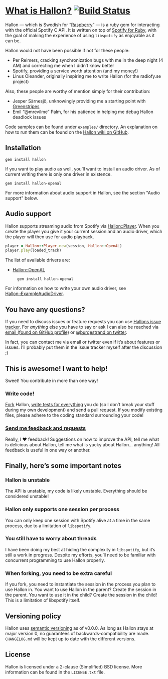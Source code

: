 [What is Hallon?][] [![Build Status][]](http://travis-ci.org/Burgestrand/Hallon)
===================

Hallon — which is Swedish for “[Raspberry][]” — is a ruby gem for interacting with the official Spotify C API. It is written on top of [Spotify for Ruby][], with the goal of making the experience of using `libspotify` as enjoyable as it can be.

Hallon would not have been possible if not for these people:

- Per Reimers, cracking synchronization bugs with me in the deep night (4 AM) and correcting me when I didn’t know better
- Spotify, providing a service worth attention (and my money!)
- Linus Oleander, originally inspiring me to write Hallon (for the radiofy.se project)

Also, these people are worthy of mention simply for their contribution:

- Jesper Särnesjö, unknowingly providing me a starting point with [Greenstripes][]
- Emil “@mrevilme” Palm, for his patience in helping me debug Hallon deadlock issues

Code samples can be found under `examples/` directory. An explanation on how to run them can be found on the [Hallon wiki on GitHub](https://github.com/Burgestrand/Hallon/wiki).

Installation
------------

    gem install hallon

If you want to play audio as well, you’ll want to install an audio driver. As of current writing there is only one driver in existence.

    gem install hallon-openal

For more information about audio support in Hallon, see the section "Audio support" below.

Audio support
-------------
Hallon supports streaming audio from Spotify via [Hallon::Player][]. When you create the player you give it your current session and an audio driver, which the player will then use for audio playback.

```ruby
player = Hallon::Player.new(session, Hallon::OpenAL)
player.play(loaded_track)
```

The list of available drivers are:

- [Hallon::OpenAL](https://rubygems.org/gems/hallon-openal)

        gem install hallon-openal

For information on how to write your own audio driver, see [Hallon::ExampleAudioDriver].

You have any questions?
-----------------------
If you need to discuss issues or feature requests you can use [Hallons issue tracker](http://github.com/Burgestrand/Hallon/issues). For *anything* else you have to say or ask I can also be reached via [email (found on GitHub profile)](http://github.com/Burgestrand) or [@burgestrand on twitter](http://twitter.com/Burgestrand).

In fact, you can contact me via email or twitter even if it’s about features or issues. I’ll probably put them in the issue tracker myself after the discussion ;)

This is awesome! I want to help!
--------------------------------
Sweet! You contribute in more than one way!

### Write code!
[Fork](http://help.github.com/forking/) Hallon, [write tests for everything](http://relishapp.com/rspec) you do (so I don’t break your stuff during my own development) and send a pull request. If you modify existing files, please adhere to the coding standard surrounding your code!

### [Send me feedback and requests](http://github.com/Burgestrand/Hallon/issues)
Really, I ❤ feedback! Suggestions on how to improve the API, tell me what is delicious about Hallon, tell me what is yucky about Hallon… anything! All feedback is useful in one way or another.

Finally, here’s some important notes
------------------------------------

### Hallon is unstable
The API is unstable, my code is likely unstable. Everything should be considered unstable!

### Hallon only supports one session per process
You can only keep one session with Spotify alive at a time in the same process, due to a limitation of `libspotify`.

### You still have to worry about threads
I have been doing my best at hiding the complexity in `libspotify`, but it’s still a work in progress. Despite my efforts, you’ll need to be familiar with concurrent programming to use Hallon properly.

### When forking, you need to be extra careful
If you fork, you need to instantiate the session in the process you plan to use Hallon in. You want to use Hallon in the parent? Create the session in the parent. You want to use it in the child? Create the session in the child! This is a limitation of libspotify itself.

Versioning policy
-----------------
Hallon uses [semantic versioning](http://semver.org) as of v0.0.0. As long
as Hallon stays at major version 0, no guarantees of backwards-compatibility
are made. `CHANGELOG.md` will be kept up to date with the different versions.

License
-------
Hallon is licensed under a 2-clause (Simplified) BSD license. More information can be found in the `LICENSE.txt` file.

[Raspberry]:        http://images.google.com/search?q=raspberry&tbm=isch
[Spotify for Ruby]: https://github.com/Burgestrand/libspotify-ruby
[spotify gem]:      https://rubygems.org/gems/spotify
[libspotify]:       http://developer.spotify.com/en/libspotify/overview/
[Greenstripes]:     http://github.com/sarnesjo/greenstripes
[What is Hallon?]:  http://burgestrand.se/articles/hallon-delicious-ruby-bindings-to-libspotify.html
[Build Status]:     https://secure.travis-ci.org/Burgestrand/Hallon.png

[Hallon::Player]:             http://rubydoc.info/github/Burgestrand/Hallon/Hallon/Player
[Hallon::ExampleAudioDriver]: http://rubydoc.info/github/Burgestrand/Hallon/Hallon/ExampleAudioDriver
